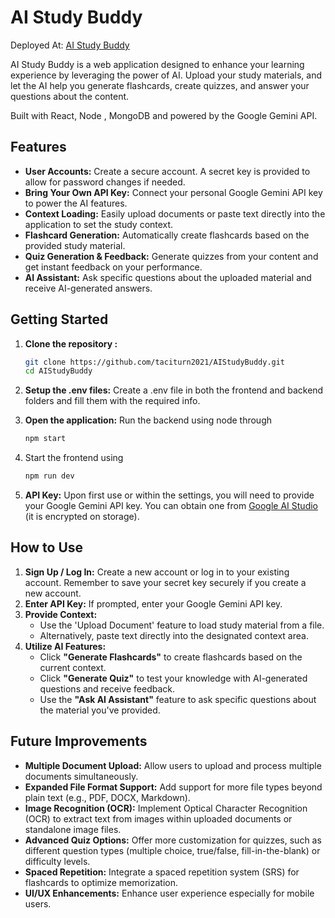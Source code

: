 # AI Study Buddy
Deployed At: [AI Study Buddy](https://ai-study-buddy-mu.vercel.app)


AI Study Buddy is a web application designed to enhance your learning experience by leveraging the power of AI. Upload your study materials, and let the AI help you generate flashcards, create quizzes, and answer your questions about the content.

Built with React, Node , MongoDB and powered by the Google Gemini API.

## Features

*   **User Accounts:** Create a secure account. A secret key is provided to allow for password changes if needed.
*   **Bring Your Own API Key:** Connect your personal Google Gemini API key to power the AI features.
*   **Context Loading:** Easily upload documents or paste text directly into the application to set the study context.
*   **Flashcard Generation:** Automatically create flashcards based on the provided study material.
*   **Quiz Generation & Feedback:** Generate quizzes from your content and get instant feedback on your performance.
*   **AI Assistant:** Ask specific questions about the uploaded material and receive AI-generated answers.

## Getting Started

1.  **Clone the repository :**
    ```bash
    git clone https://github.com/taciturn2021/AIStudyBuddy.git
    cd AIStudyBuddy
    ```
2. **Setup the .env files:** Create a .env file in both the frontend and backend folders and fill them with the required info.
3.  **Open the application:** Run the backend using node through
    ```bash
    npm start
    ```
4.  Start the frontend using 
    ```bash
    npm run dev
    ```
    
5.  **API Key:** Upon first use or within the settings, you will need to provide your Google Gemini API key. You can obtain one from [Google AI Studio](https://aistudio.google.com/app/apikey) (it is encrypted on storage).

## How to Use

1.  **Sign Up / Log In:** Create a new account or log in to your existing account. Remember to save your secret key securely if you create a new account.
2.  **Enter API Key:** If prompted, enter your Google Gemini API key.
3.  **Provide Context:**
    *   Use the 'Upload Document' feature to load study material from a file.
    *   Alternatively, paste text directly into the designated context area.
4.  **Utilize AI Features:**
    *   Click **"Generate Flashcards"** to create flashcards based on the current context.
    *   Click **"Generate Quiz"** to test your knowledge with AI-generated questions and receive feedback.
    *   Use the **"Ask AI Assistant"** feature to ask specific questions about the material you've provided.



## Future Improvements

*   **Multiple Document Upload:** Allow users to upload and process multiple documents simultaneously.
*   **Expanded File Format Support:** Add support for more file types beyond plain text (e.g., PDF, DOCX, Markdown).
*   **Image Recognition (OCR):** Implement Optical Character Recognition (OCR) to extract text from images within uploaded documents or standalone image files.
*   **Advanced Quiz Options:** Offer more customization for quizzes, such as different question types (multiple choice, true/false, fill-in-the-blank) or difficulty levels.
*   **Spaced Repetition:** Integrate a spaced repetition system (SRS) for flashcards to optimize memorization.
*   **UI/UX Enhancements:** Enhance user experience especially for mobile users.
